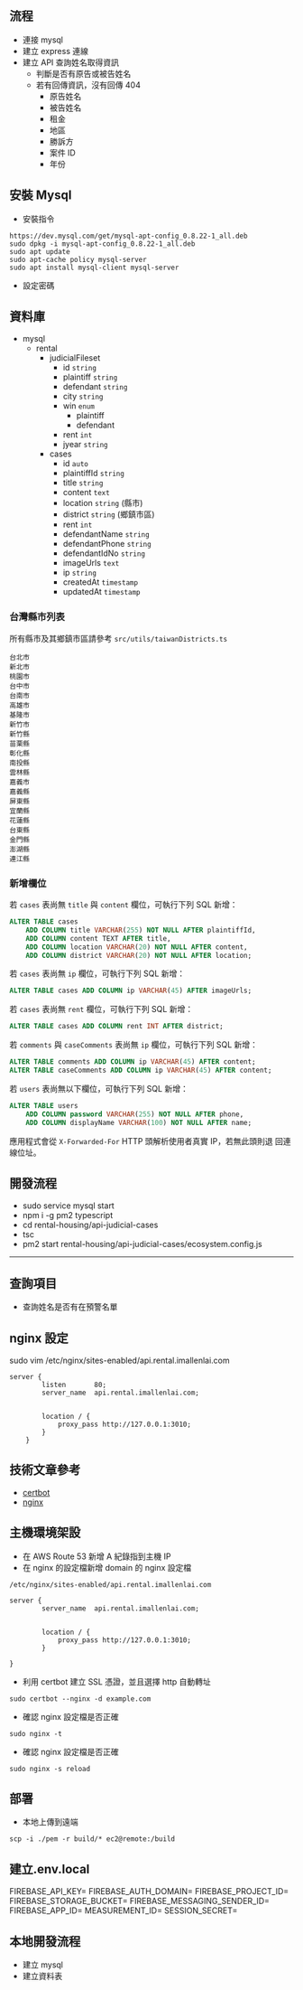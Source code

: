 ## 流程

-   連接 mysql
-   建立 express 連線
-   建立 API 查詢姓名取得資訊
    -   判斷是否有原告或被告姓名
    -   若有回傳資訊，沒有回傳 404
        -   原告姓名
        -   被告姓名
        -   租金
        -   地區
        -   勝訴方
        -   案件 ID
        -   年份

## 安裝 Mysql

-   安裝指令

```
https://dev.mysql.com/get/mysql-apt-config_0.8.22-1_all.deb
sudo dpkg -i mysql-apt-config_0.8.22-1_all.deb
sudo apt update
sudo apt-cache policy mysql-server
sudo apt install mysql-client mysql-server
```

-   設定密碼

## 資料庫

-   mysql
    -   rental
        -   judicialFileset
            -   id `string`
            -   plaintiff `string`
            -   defendant `string`
            -   city `string`
            -   win `enum`
                -   plaintiff
                -   defendant
            -   rent `int`
            -   jyear `string`
        -   cases
            -   id `auto`
            -   plaintiffId `string`
            -   title `string`
            -   content `text`
            -   location `string` (縣市)
            -   district `string` (鄉鎮市區)
            -   rent `int`
            -   defendantName `string`
            -   defendantPhone `string`
            -   defendantIdNo `string`
            -   imageUrls `text`
            -   ip `string`
            -   createdAt `timestamp`
            -   updatedAt `timestamp`

### 台灣縣市列表

所有縣市及其鄉鎮市區請參考 `src/utils/taiwanDistricts.ts`

```
台北市
新北市
桃園市
台中市
台南市
高雄市
基隆市
新竹市
新竹縣
苗栗縣
彰化縣
南投縣
雲林縣
嘉義市
嘉義縣
屏東縣
宜蘭縣
花蓮縣
台東縣
金門縣
澎湖縣
連江縣
```

### 新增欄位

若 `cases` 表尚無 `title` 與 `content` 欄位，可執行下列 SQL 新增：

```sql
ALTER TABLE cases
    ADD COLUMN title VARCHAR(255) NOT NULL AFTER plaintiffId,
    ADD COLUMN content TEXT AFTER title,
    ADD COLUMN location VARCHAR(20) NOT NULL AFTER content,
    ADD COLUMN district VARCHAR(20) NOT NULL AFTER location;
```

若 `cases` 表尚無 `ip` 欄位，可執行下列 SQL 新增：

```sql
ALTER TABLE cases ADD COLUMN ip VARCHAR(45) AFTER imageUrls;
```

若 `cases` 表尚無 `rent` 欄位，可執行下列 SQL 新增：

```sql
ALTER TABLE cases ADD COLUMN rent INT AFTER district;
```

若 `comments` 與 `caseComments` 表尚無 `ip` 欄位，可執行下列 SQL 新增：

```sql
ALTER TABLE comments ADD COLUMN ip VARCHAR(45) AFTER content;
ALTER TABLE caseComments ADD COLUMN ip VARCHAR(45) AFTER content;
```

若 `users` 表尚無以下欄位，可執行下列 SQL 新增：

```sql
ALTER TABLE users
    ADD COLUMN password VARCHAR(255) NOT NULL AFTER phone,
    ADD COLUMN displayName VARCHAR(100) NOT NULL AFTER name;
```

應用程式會從 `X-Forwarded-For` HTTP 頭解析使用者真實 IP，若無此頭則退
回連線位址。

## 開發流程

-   sudo service mysql start
-   npm i -g pm2 typescript
-   cd rental-housing/api-judicial-cases
-   tsc
-   pm2 start rental-housing/api-judicial-cases/ecosystem.config.js

---

## 查詢項目

-   查詢姓名是否有在預警名單

## nginx 設定

sudo vim /etc/nginx/sites-enabled/api.rental.imallenlai.com

```
server {
        listen       80;
        server_name  api.rental.imallenlai.com;


        location / {
            proxy_pass http://127.0.0.1:3010;
        }
    }
```

## 技術文章參考

-   [certbot](https://www.digitalocean.com/community/tutorials/how-to-secure-nginx-with-let-s-encrypt-on-ubuntu-20-04)
-   [nginx](https://andy6804tw.github.io/2022/02/27/nginx-tutorial/)

## 主機環境架設

-   在 AWS Route 53 新增 A 紀錄指到主機 IP
-   在 nginx 的設定檔新增 domain 的 nginx 設定檔

`/etc/nginx/sites-enabled/api.rental.imallenlai.com`

```
server {
        server_name  api.rental.imallenlai.com;


        location / {
            proxy_pass http://127.0.0.1:3010;
        }

}
```

-   利用 certbot 建立 SSL 憑證，並且選擇 http 自動轉址

```
sudo certbot --nginx -d example.com
```

-   確認 nginx 設定檔是否正確

```
sudo nginx -t
```

-   確認 nginx 設定檔是否正確

```
sudo nginx -s reload
```

## 部署

-   本地上傳到遠端

```
scp -i ./pem -r build/* ec2@remote:/build
```

## 建立.env.local

FIREBASE_API_KEY=
FIREBASE_AUTH_DOMAIN=
FIREBASE_PROJECT_ID=
FIREBASE_STORAGE_BUCKET=
FIREBASE_MESSAGING_SENDER_ID=
FIREBASE_APP_ID=
MEASUREMENT_ID=
SESSION_SECRET=

## 本地開發流程
- 建立 mysql
- 建立資料表